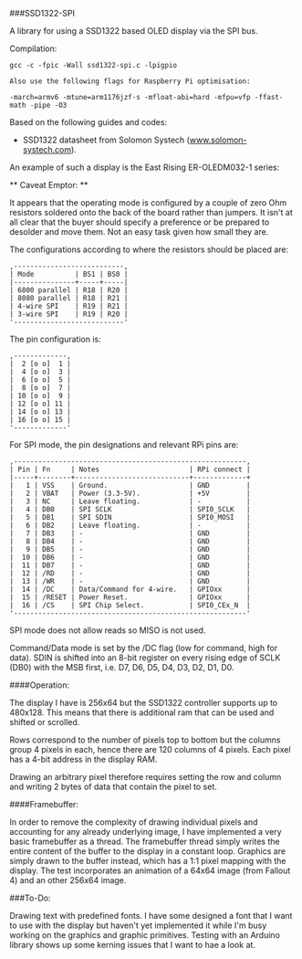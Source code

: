 ###SSD1322-SPI

A library for using a SSD1322 based OLED display via the SPI bus.

Compilation:

    gcc -c -fpic -Wall ssd1322-spi.c -lpigpio

    Also use the following flags for Raspberry Pi optimisation:

    -march=armv6 -mtune=arm1176jzf-s -mfloat-abi=hard -mfpu=vfp -ffast-math -pipe -O3

Based on the following guides and codes:
* SSD1322 datasheet from Solomon Systech (www.solomon-systech.com).

An example of such a display is the East Rising ER-OLEDM032-1 series:

 ** Caveat Emptor: **

 It appears that the operating mode is configured by a couple of zero Ohm resistors soldered onto the back of the board rather than jumpers. It isn't at all clear that the buyer should specify a preference or be prepared to desolder and move them. Not an easy task given how small they are.

The configurations according to where the resistors should be placed are:

    ,---------------------------,
    | Mode          | BS1 | BS0 |
    |---------------+-----+-----|
    | 6800 parallel | R18 | R20 |
    | 8080 parallel | R18 | R21 |
    | 4-wire SPI    | R19 | R21 |
    | 3-wire SPI    | R19 | R20 |
    '---------------------------'

The pin configuration is:

    ,-------------,
    |  2 [o o]  1 |
    |  4 [o o]  3 |
    |  6 [o o]  5 |
    |  8 [o o]  7 |
    | 10 [o o]  9 |
    | 12 [o o] 11 |
    | 14 [o o] 13 |
    | 16 [o o] 15 |
    '-------------'

For SPI mode, the pin designations and relevant RPi pins are:

    ,---------------------------------------------------------,
    | Pin | Fn     | Notes                      | RPi connect |
    |-----+--------+----------------------------+-------------+
    |   1 | VSS    | Ground.                    | GND         |
    |   2 | VBAT   | Power (3.3-5V).            | +5V         |
    |   3 | NC     | Leave floating.            | -           |
    |   4 | DB0    | SPI SCLK                   | SPI0_SCLK   |
    |   5 | DB1    | SPI SDIN                   | SPI0_MOSI   |
    |   6 | DB2    | Leave floating.            | -           |
    |   7 | DB3    | -                          | GND         |
    |   8 | DB4    | -                          | GND         |
    |   9 | DB5    | -                          | GND         |
    |  10 | DB6    | -                          | GND         |
    |  11 | DB7    | -                          | GND         |
    |  12 | /RD    | -                          | GND         |
    |  13 | /WR    | -                          | GND         |
    |  14 | /DC    | Data/Command for 4-wire.   | GPIOxx      |
    |  15 | /RESET | Power Reset.               | GPIOxx      |
    |  16 | /CS    | SPI Chip Select.           | SPI0_CEx_N  |
    '---------------------------------------------------------'

SPI mode does not allow reads so MISO is not used.

Command/Data mode is set by the /DC flag (low for command, high for data). SDIN is shifted into an 8-bit register on every rising edge of SCLK (DB0) with the MSB first, i.e. D7, D6, D5, D4, D3, D2, D1, D0.

####Operation:

The display I have is 256x64 but the SSD1322 controller supports up to 480x128. This means that there is additional ram that can be used and shifted or scrolled.

Rows correspond to the number of pixels top to bottom but the columns group 4 pixels in each, hence there are 120 columns of 4 pixels. Each pixel has a 4-bit address in the display RAM.

Drawing an arbitrary pixel therefore requires setting the row and column and writing 2 bytes of data that contain the pixel to set.

####Framebuffer:

In order to remove the complexity of drawing individual pixels and accounting for any already underlying image, I have implemented a very basic framebuffer as a thread. The framebuffer thread simply writes the entire content of the buffer to the display in a constant loop. Graphics are simply drawn to the buffer instead, which has a 1:1 pixel mapping with the display. The test incorporates an animation of a 64x64 image (from Fallout 4) and an other 256x64 image.

###To-Do:

Drawing text with predefined fonts. I have some designed a font that I want to use with the display but haven't yet implemented it while I'm busy working on the graphics and graphic primitives. Testing with an Arduino library shows up some kerning issues that I want to hae a look at.
